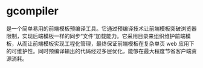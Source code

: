 # gcompiler
是一个简单易用的前端模板预编译工具。它通过预编译技术让前端模板突破浏览器限制，实现后端模板一样的同步“文件”加载能力。它采用目录来组织维护前端模板，从而让前端模板实现工程化管理，最终保证前端模板在复杂单页 web 应用下的可维护性。同时预编译输出的代码经过多层优化，能够在最大程度节省客户端资源消耗。

